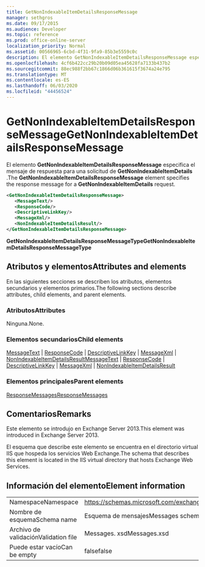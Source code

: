 ```yaml
---
title: GetNonIndexableItemDetailsResponseMessage
manager: sethgros
ms.date: 09/17/2015
ms.audience: Developer
ms.topic: reference
ms.prod: office-online-server
localization_priority: Normal
ms.assetid: 00566965-6cbd-4f31-9fa9-85b3e5559c0c
description: El elemento GetNonIndexableItemDetailsResponseMessage especifica el mensaje de respuesta para una solicitud de GetNonIndexableItemDetails.
ms.openlocfilehash: 4cf6b422cc29b20b09d05ea45628fa7133b437b2
ms.sourcegitcommit: 88ec988f2bb67c1866d06b361615f3674a24e795
ms.translationtype: MT
ms.contentlocale: es-ES
ms.lasthandoff: 06/03/2020
ms.locfileid: "44456524"
---
```

# <a name="getnonindexableitemdetailsresponsemessage"></a><span data-ttu-id="013ef-103">GetNonIndexableItemDetailsResponseMessage</span><span class="sxs-lookup"><span data-stu-id="013ef-103">GetNonIndexableItemDetailsResponseMessage</span></span>

<span data-ttu-id="013ef-104">El elemento **GetNonIndexableItemDetailsResponseMessage** especifica el mensaje de respuesta para una solicitud de **GetNonIndexableItemDetails** .</span><span class="sxs-lookup"><span data-stu-id="013ef-104">The **GetNonIndexableItemDetailsResponseMessage** element specifies the response message for a **GetNonIndexableItemDetails** request.</span></span> 
  
```XML
<GetNonIndexableItemDetailsResponseMessage>
   <MessageText/>
   <ResponseCode/>
   <DescriptiveLinkKey/>
   <MessageXml/>
   <NonIndexableItemDetailsResult/>
</GetNonIndexableItemDetailsResponseMessage>
```

 <span data-ttu-id="013ef-105">**GetNonIndexableItemDetailsResponseMessageType**</span><span class="sxs-lookup"><span data-stu-id="013ef-105">**GetNonIndexableItemDetailsResponseMessageType**</span></span>
## <a name="attributes-and-elements"></a><span data-ttu-id="013ef-106">Atributos y elementos</span><span class="sxs-lookup"><span data-stu-id="013ef-106">Attributes and elements</span></span>

<span data-ttu-id="013ef-107">En las siguientes secciones se describen los atributos, elementos secundarios y elementos primarios.</span><span class="sxs-lookup"><span data-stu-id="013ef-107">The following sections describe attributes, child elements, and parent elements.</span></span>
  
### <a name="attributes"></a><span data-ttu-id="013ef-108">Atributos</span><span class="sxs-lookup"><span data-stu-id="013ef-108">Attributes</span></span>

<span data-ttu-id="013ef-109">Ninguna.</span><span class="sxs-lookup"><span data-stu-id="013ef-109">None.</span></span>
  
### <a name="child-elements"></a><span data-ttu-id="013ef-110">Elementos secundarios</span><span class="sxs-lookup"><span data-stu-id="013ef-110">Child elements</span></span>

<span data-ttu-id="013ef-111">[MessageText](messagetext.md)  |  [ResponseCode](responsecode.md)  |  [DescriptiveLinkKey](descriptivelinkkey.md)  |  [MessageXml](messagexml.md)  |  [NonIndexableItemDetailsResult](nonindexableitemdetailsresult.md)</span><span class="sxs-lookup"><span data-stu-id="013ef-111">[MessageText](messagetext.md) | [ResponseCode](responsecode.md) | [DescriptiveLinkKey](descriptivelinkkey.md) | [MessageXml](messagexml.md) | [NonIndexableItemDetailsResult](nonindexableitemdetailsresult.md)</span></span>
  
### <a name="parent-elements"></a><span data-ttu-id="013ef-112">Elementos principales</span><span class="sxs-lookup"><span data-stu-id="013ef-112">Parent elements</span></span>

[<span data-ttu-id="013ef-113">ResponseMessages</span><span class="sxs-lookup"><span data-stu-id="013ef-113">ResponseMessages</span></span>](responsemessages.md)
  
## <a name="remarks"></a><span data-ttu-id="013ef-114">Comentarios</span><span class="sxs-lookup"><span data-stu-id="013ef-114">Remarks</span></span>

<span data-ttu-id="013ef-115">Este elemento se introdujo en Exchange Server 2013.</span><span class="sxs-lookup"><span data-stu-id="013ef-115">This element was introduced in Exchange Server 2013.</span></span>
  
<span data-ttu-id="013ef-116">El esquema que describe este elemento se encuentra en el directorio virtual IIS que hospeda los servicios Web Exchange.</span><span class="sxs-lookup"><span data-stu-id="013ef-116">The schema that describes this element is located in the IIS virtual directory that hosts Exchange Web Services.</span></span>
  
## <a name="element-information"></a><span data-ttu-id="013ef-117">Información del elemento</span><span class="sxs-lookup"><span data-stu-id="013ef-117">Element information</span></span>

|||
|:-----|:-----|
|<span data-ttu-id="013ef-118">Namespace</span><span class="sxs-lookup"><span data-stu-id="013ef-118">Namespace</span></span>  <br/> |https://schemas.microsoft.com/exchange/services/2006/messages  <br/> |
|<span data-ttu-id="013ef-119">Nombre de esquema</span><span class="sxs-lookup"><span data-stu-id="013ef-119">Schema name</span></span>  <br/> |<span data-ttu-id="013ef-120">Esquema de mensajes</span><span class="sxs-lookup"><span data-stu-id="013ef-120">Messages schema</span></span>  <br/> |
|<span data-ttu-id="013ef-121">Archivo de validación</span><span class="sxs-lookup"><span data-stu-id="013ef-121">Validation file</span></span>  <br/> |<span data-ttu-id="013ef-122">Messages. xsd</span><span class="sxs-lookup"><span data-stu-id="013ef-122">Messages.xsd</span></span>  <br/> |
|<span data-ttu-id="013ef-123">Puede estar vacío</span><span class="sxs-lookup"><span data-stu-id="013ef-123">Can be empty</span></span>  <br/> |<span data-ttu-id="013ef-124">false</span><span class="sxs-lookup"><span data-stu-id="013ef-124">false</span></span>  <br/> |
   

